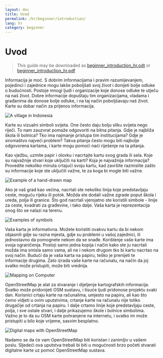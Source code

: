 ```yaml
---
layout: doc
title: Uvod
permalink: /hr/beginner/introduction/
lang: hr
category: beginner
---
```


Uvod
====

> This guide may be downloaded as [beginner_introduction_hr.odt](/files/beginner_introduction_hr.odt) or [beginner_introduction_hr.pdf](/files/beginner_introduction_hr.pdf)  

Informacija je moć. S dobrim informacijama i pravim razumijevanjem, pojedinci 
i zajednice mogu lakše poboljšati svoj život i donijeti bolje odluke o budućnosti.
Postoje mnogi ljudi i organizacije koje donose odluke te utječu na naš život.
Dobre informacije dopuštaju tim organizacijama, vladama i građanima da donose bolje odluke, 
i na taj način poboljšavaju naš život. Karte su dobar način za prijenos informacija.

![A village in Indonesia][]

Karte su vizualni simboli svijeta. One često daju bolju sliku svijeta 
nego riječi. To nam zauzvrat pomaže odgovoriti na bitna pitanja. 
Gdje je najbliža škola ili bolnica? Tko ima najmanje pristupa tim institucijama?
Gdje je siromaštvo najveći problem? Takva pitanja često mogu biti najbolje 
odgovorena kartama, i karte mogu pomoći naći riješenje na ta pitanja.

Kao vježbu, uzmite papir i olovku i nacrtajte kartu svog grada ili sela.
Koje su najvažnije stvari koje uključiti na karti?
Koja je najvažnija informacija? Provedite nekoliko minuta crtajući svoju kartu, 
kad završite razmislite zašto su informacije koje ste uključili važne, 
te za koga bi mogle biti važne.

![Example of a hand-drawn map][]

Ako je vaš grad kao većina, nacrtali ste nekoliko linija koje predstavljaju 
ceste, moguću rijeku ili potok. Možda ste dodali važne zgrade poput škola 
i ureda, polja ili granice. Što god nacrtali vjerojatno ste koristili 
simbole - linije za ceste, kvadrati za građevine, i tako dalje.
Vaša karta je reprezentacija onog što se nalazi na terenu.

![Examples of symbols][]

Vaša karta je informativna. Možete koristiti ovakvu kartu da bi nekom 
objasnili gdje su razna mjesta, gdje su problemi u vašoj zajednici, 
ili jednostavno da pomognete nekom da se snađe. Korištenje vaše karte 
ima svoja ograničenja. Postoji samo jedna kopija i način kako ste ju 
nacrtali možda ima smisla samo vama, ali ne i nekom drugom tko bi 
kartu nacrtao na svoj način. Budući da je vaša karta na papiru, 
teško je prenijeti te informacije drugima. Zato izrada vaše karte 
na računalu, na način da joj svatko može pristupiti, može biti vrednija.

![Mapping on Computer][]

OpenStreetMap je alat za stvaranje i dijeljenje kartografskih informacija.
Svatko može pridonijeti OSM sustavu, i tisuće ljudi pridonose projektu svaki dan.
Korisnici crtaju karte na računalima, umjesto na papiru, ali kao što ćemo vidjeti 
u ovim uputstvima, crtanje karte na računalu nije toliko drugačije od crtanja na papiru.
I dalje crtamo linije koje predstavljaju ceste, polja, i sve ostale stvari, 
i dalje prikazujemo škole i bolnice simbolima. Važno je to da su OSM karte 
pohranjene na internetu, i svatko im može pristupiti u bilo koje vrijeme, 
sasvim besplatno.

![Digital maps with OpenStreetMap][]

Nadamo se da će vam OpenStreetMap biti koristan i zanimljiv u vašem poslu.
Sljedeći ova uputstva trebali bi biti u mogućnosti brzo početi stvarati 
digitalne karte uz pomoć OpenStreetMap sustava.

[A village in Indonesia]: /images/beginner/village-in-indonesia.png
[Example of a hand-drawn map]: /images/beginner/hand-drawn-map.png
[Examples of symbols]: /images/beginner/examples-of-symbols.png
[Mapping on Computer]: /images/beginner/mapping-on-computer.png
[Digital maps with OpenStreetMap]: /images/beginner/digital-maps-with-osm.png
